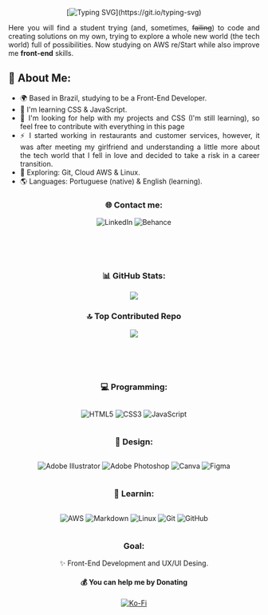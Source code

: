 <div align="center">

[![Typing SVG](https://readme-typing-svg.demolab.com?font=montserrat&size=30&pause=1000&color=365536&center=true&vCenter=true&width=500&lines=Hey!+I'm+Icaro+Torres%2C+welcome!)](https://git.io/typing-svg)

</div>

<div align="justify">

Here you will find a student trying (and, sometimes, <s>failing</s>) to code and creating solutions on my own, trying to explore a whole new world (the tech world) full of possibilities. Now studying on AWS re/Start while also improve me <b>front-end</b> skills.

## 💫 About Me:

- 🌍 Based in Brazil, studying to be a Front-End Developer.
- 🧠 I'm learning CSS & JavaScript.
- 🤔 I'm looking for help with my projects and CSS (I'm still learning), so feel free to contribute with everything in this page
- ⚡️ I started working in restaurants and  customer services, however, it was after meeting my girlfriend and understanding a little more about the tech world that I fell in love and decided to take a risk in a career transition.
- 🔭 Exploring: Git, Cloud AWS & Linux.
- 🌎 Languages: Portuguese (native) & English (learning).

</div>

<div align="center">

### 🌐 Contact me:
![LinkedIn](https://img.shields.io/badge/linkedin-%230077B5.svg?color=365536&style=flat-square&logo=linkedin&logoColor=white)
![Behance](https://img.shields.io/badge/Behance-1769ff?color=365536&style=flat-square&logo=behance&logoColor=white)

</div>

<br>\
<br>

<div align="center">

### 📊 GitHub Stats:

![](https://nirzak-streak-stats.vercel.app/?user=icaro-torres&theme=shadow_green&hide_border=true)

### 🔝 Top Contributed Repo
![](https://github-contributor-stats.vercel.app/api?username=icaro-torres&limit=5&theme=shadow_green&combine_all_yearly_contributions=true)

<br>\
<br>

### 💻 Programming:
<div style="display: inline-block">

![HTML5](https://img.shields.io/badge/html5-%23E34F26.svg?color=365536&style=flat-square&logo=html5&logoColor=white)
![CSS3](https://img.shields.io/badge/css3-%231572B6.svg?color=365536&style=flat-square&logo=css3&logoColor=white)
![JavaScript](https://img.shields.io/badge/javascript-%23323330.svg?color=365536&style=flat-square&logo=javascript&logoColor=white)

</div>

### 🎨 Design:
<div style="display: inline-block">

![Adobe Illustrator](https://img.shields.io/badge/adobe%20illustrator-%23FF9A00.svg?color=365536&style=flat-square&logo=adobe%20illustrator&logoColor=white)
![Adobe Photoshop](https://img.shields.io/badge/adobe%20photoshop-%2331A8FF.svg?color=365536&style=flat-square&logo=adobe%20photoshop&logoColor=white)
![Canva](https://img.shields.io/badge/Canva-%2300C4CC.svg?color=365536&style=flat-square&logo=Canva&logoColor=white)
![Figma](https://img.shields.io/badge/figma-%23F24E1E.svg?color=365536&style=flat-square&logo=figma&logoColor=white)

</div>

### 📖 Learnin:
<div style="display: inline-block">

![AWS](https://img.shields.io/badge/AWS-%23FF9900.svg?color=365536&style=flat-square&logo=amazon-aws&logoColor=white)
![Markdown](https://img.shields.io/badge/markdown-%23000000.svg?color=365536&style=flat-square&logo=markdown&logoColor=white)
![Linux](https://img.shields.io/badge/Linux-FCC624?color=365536&style=flat-square&logo=linux&logoColor=white)
![Git](https://img.shields.io/badge/git-%23F05033.svg?color=365536&style=flat-square&logo=git&logoColor=white)
![GitHub](https://img.shields.io/badge/github-%23121011.svg?color=365536&style=flat-square&logo=github&logoColor=white)

</div>

### **Goal:**

✨ Front-End Development and UX/UI Desing.

#### 💰 You can help me by Donating

[![Ko-Fi](https://img.shields.io/badge/Ko--fi-F16061?color=365536&style=flat-square&logo=ko-fi&logoColor=white)](https://ko-fi.com/https://ko-fi.com/icarotorres)

</div>
